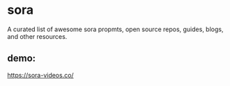 # sora
A curated list of awesome sora   propmts, open source repos, guides, blogs, and other resources.

## demo:
https://sora-videos.co/
